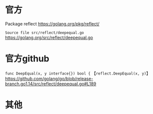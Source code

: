 
# 官方

Package reflect https://golang.org/pkg/reflect/

`Source file src/reflect/deepequal.go` https://golang.org/src/reflect/deepequal.go

# 官方github

`func DeepEqual(x, y interface{}) bool {` 【`reflect.DeepEqual(x, y)`】 https://github.com/golang/go/blob/release-branch.go1.14/src/reflect/deepequal.go#L189

# 其他
